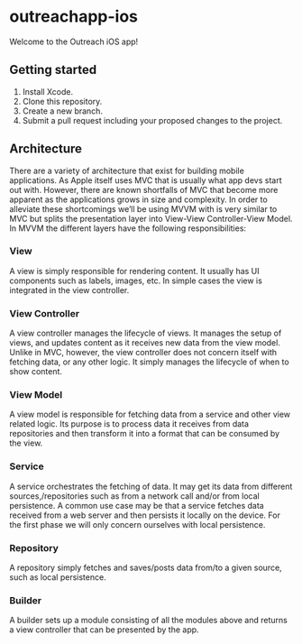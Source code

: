 # outreachapp-ios

Welcome to the Outreach iOS app!

## Getting started

1. Install Xcode.
2. Clone this repository.
3. Create a new branch.
5. Submit a pull request including your proposed changes to the project.

## Architecture

There are a variety of architecture that exist for building mobile applications. As Apple itself uses MVC that is usually what app devs start out with. However, there are known shortfalls of MVC that become more apparent as the applications grows in size and complexity. In order to alleviate these shortcomings we’ll be using MVVM with is very similar to MVC but splits the presentation layer into View-View Controller-View Model. In MVVM the different layers have the following responsibilities:

### View
A view is simply responsible for rendering content. It usually has UI components such as labels, images, etc. In simple cases the view is integrated in the view controller.

### View Controller
A view controller manages the lifecycle of views. It manages the setup of views, and updates content as it receives new data from the view model. Unlike in MVC, however, the view controller does not concern itself with fetching data, or any other logic. It simply manages the lifecycle of when to show content.

### View Model
A view model is responsible for fetching data from a service and other view related logic. Its purpose is to process data it receives from data repositories and then transform it into a format that can be consumed by the view.  

### Service
A service orchestrates the fetching of data. It may get its data from different sources,/repositories such as from a network call and/or from local persistence. A common use case may be that a service fetches data received from a web server and then persists it locally on the device. For the first phase we will only concern ourselves with local persistence.

### Repository
A repository simply fetches and saves/posts data from/to a given source, such as local persistence.

### Builder
A builder sets up a module consisting of all the modules above and returns a view controller that can be presented by the app.
